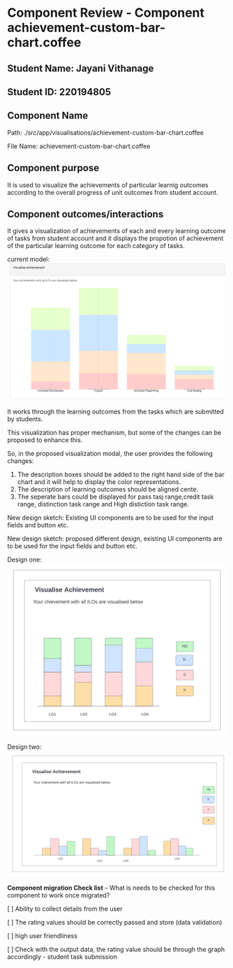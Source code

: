 # Component Review - Component achievement-custom-bar-chart.coffee

## Student Name: Jayani Vithanage

## Student ID: 220194805


## Component Name
Path: ./src/app/visualisations/achievement-custom-bar-chart.coffee

File Name: achievement-custom-bar-chart.coffee

## Component purpose

It is used to visualize the achievements of particular learnig outcomes according to the overall progress of unit outcomes from student account.

## Component outcomes/interactions

It gives a visualization of achievements of each and every learning outcome of tasks from student account and it displays the propotion of achievement of the particular learning outcome for each category of tasks.

current model:
![new modal sketch](Resources/achievement-custom-bar-chart.coffee_current.png)


It works through  the learning outcomes from the tasks which are submitted by students.

This visualization has proper mechanism, but some of the changes can be proposed to enhance this.

So, in the proposed visualization modal, the user provides the following changes:

1. The description boxes should be added to the right hand side of the bar chart and it will help to display the color representations.
2. The description of learning outcomes should be aligned cente.
3. The seperate bars could be displayed for pass tasj range,credit task range, distinction task range and High distiction task range.

New design sketch: Existing UI components are to be used for the input fields and button etc.

New design sketch: proposed different design, existing UI components are to be used for the input fields and button etc.

Design one:
![new modal sketch](Resources/achievement-custom-bar-chart_design1.jpeg)

Design two:
![new modal sketch](Resources/achievement-custom-bar-chart_design2.jpeg)

**Component migration Check list** – What is needs to be checked for this component to work once
migrated?

[ ] Ability to collect details from the user

[ ] The rating values should be correctly passed and store (data validation)

[ ] high user friendliness

[ ] Check with the output data, the rating value should be through the graph accordingly - student task submission
